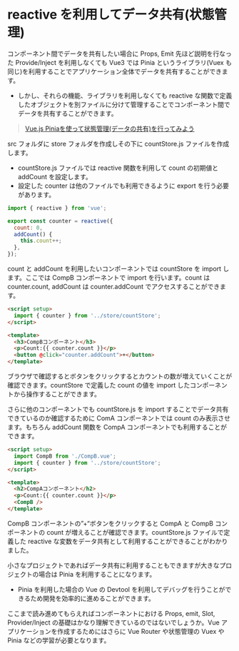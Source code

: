 

# reactive を利用してデータ共有(状態管理)
コンポーネント間でデータを共有したい場合に Props, Emit 先ほど説明を行なった Provide/Inject を利用しなくても Vue3 では Pinia というライブラリ(Vuex も同じ)を利用することでアプリケーション全体でデータを共有することができます。
- しかし、それらの機能、ライブラリを利用しなくても reactive な関数で定義したオブジェクトを別ファイルに分けて管理することでコンポーネント間でデータを共有することができます。

>[Vue.js Piniaを使って状態管理(データの共有)を行ってみよう](https://reffect.co.jp/vue/vue-pinia/)

src フォルダに store フォルダを作成しその下に countStore.js ファイルを作成します。
- countStore.js ファイルでは reactive 関数を利用して count の初期値と addCount を設定します。
- 設定した counter は他のファイルでも利用できるように export を行う必要があります。
```javascript
import { reactive } from 'vue';

export const counter = reactive({
  count: 0,
  addCount() {
    this.count++;
  },
});
```
count と addCount を利用したいコンポーネントでは countStore を import します。ここでは CompB コンポーネントで import を行います。count は counter.count, addCount は counter.addCount でアクセスすることができます。
```html
<script setup>
  import { counter } from '../store/countStore';
</script>

<template>
  <h3>CompBコンポーネント</h3>
  <p>Count:{{ counter.count }}</p>
  <button @click="counter.addCount">+</button>
</template>
```
ブラウザで確認するとボタンをクリックするとカウントの数が増えていくことが確認できます。countStore で定義した count の値を import したコンポーネントから操作することができます。

さらに他のコンポーネントでも countStore.js を import することでデータ共有できているのか確認するために ComA コンポーネントでは count のみ表示させます。もちろん addCount 関数を CompA コンポーネントでも利用することができます。
```html
<script setup>
  import CompB from './CompB.vue';
  import { counter } from '../store/countStore';
</script>

<template>
  <h2>CompAコンポーネント</h2>
  <p>Count:{{ counter.count }}</p>
  <CompB />
</template>
```
CompB コンポーネントの”+“ボタンをクリックすると CompA と CompB コンポーネントの count が増えることが確認できます。countStore.js ファイルで定義した reactive な変数をデータ共有として利用することができることがわかりました。

小さなプロジェクトであればデータ共有に利用することもできますが大きなプロジェクトの場合は Pinia を利用することになります。
- Pinia を利用した場合の Vue の Devtool を利用してデバッグを行うことができるため開発を効率的に進めることができます。


ここまで読み進めてもらえればコンポーネントにおける Props, emit, Slot, Provider/Inject の基礎はかなり理解できているのではないでしょうか。Vue アプリケーションを作成するためにはさらに Vue Router や状態管理の Vuex や Pinia などの学習が必要となります。


